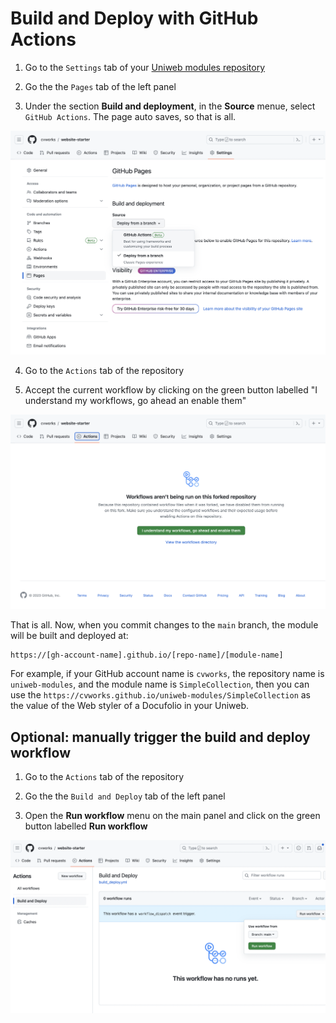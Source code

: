 # Build and Deploy with GitHub Actions

1. Go to the `Settings` tab of your [Uniweb modules repository](https://github.com/uniwebcms/website-components-template)

2. Go the the `Pages` tab of the left panel

3. Under the section **Build and deployment**, in the **Source** menue, select `GitHub Actions`. The page auto saves, so that is all.

<kbd> <img src="assets/enable_gh_actions.png" /> </kbd>

4. Go to the `Actions` tab of the repository

5. Accept the current workflow by clicking on the green button labelled "I understand my workflows, go ahead an enable them"

<kbd> <img src="assets/allow_gh_workflow.png" /> </kbd>

That is all. Now, when you commit changes to the `main` branch, the module will be built and deployed at:

```text
https://[gh-account-name].github.io/[repo-name]/[module-name]
```

For example, if your GitHub account name is `cvworks`, the repository name is `uniweb-modules`, and the module name is `SimpleCollection`, 
then you can use the `https://cvworks.github.io/uniweb-modules/SimpleCollection` as the value of the Web styler of a 
Docufolio in your Uniweb.

## Optional: manually trigger the build and deploy workflow

1. Go to the `Actions` tab of the repository

2. Go the the `Build and Deploy` tab of the left panel

3. Open the **Run workflow** menu on the main panel and click on the green button labelled **Run workflow**

<kbd> <img src="assets/manual_run_gh_workflow.png" /> </kbd>
